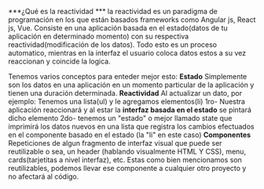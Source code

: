 ***¿Qué es la reactividad ***
la reactividad es un paradigma de programación en los que están basados frameworks
como Angular js, React js, Vue.
Consiste en una aplicación basada en el estado(datos de tu aplicación en determinado momento) con su respectiva reactividad(modificación de los datos). Todo esto es un proceso automatico, mientras en la 
interfaz el usuario coloca datos estos a su vez reaccionan y coincide la logica.

Tenemos varios conceptos para enteder mejor esto:
**Estado**
Simplemente son los datos en una aplicación en un momento particular de la aplicación y tienen una duración determinada.
**Reactividad**
Al actualizar un dato, por ejemplo: Tenemos una lista(ul) y le agregamos elementos(li)
1ro- Nuestra aplicación reaccionará y al estar la **interfaz basada en el estado** se pintará dicho elemento
2do- tenemos un "estado" o mejor llamado state que imprimirá los datos nuevos en una lista que registra los cambios efectuados en el componente basado en el estado (la "li" en este caso) 
**Componentes**
Repeticiones de algun fragmento de interfaz visual que puede ser reutilizable o sea, un header (hablando visualmente HTML Y CSS), menu, cards(tarjetitas a nivel interfaz), etc. Estas como bien mencionamos son reutilizables, podemos llevar ese componente a cualquier otro proyecto y no afectará al código.